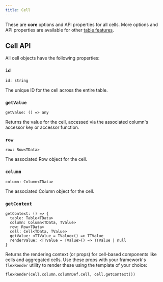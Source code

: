 ```yaml
---
title: Cell
---
```


These are **core** options and API properties for all cells. More options and API properties are available for other [table features](../../guide/features.md).

## Cell API

All cell objects have the following properties:

### `id`

```tsx
id: string
```

The unique ID for the cell across the entire table.

### `getValue`

```tsx
getValue: () => any
```

Returns the value for the cell, accessed via the associated column's accessor key or accessor function.

### `row`

```tsx
row: Row<TData>
```

The associated Row object for the cell.

### `column`

```tsx
column: Column<TData>
```

The associated Column object for the cell.

### `getContext`

```tsx
getContext: () => {
  table: Table<TData>
  column: Column<TData, TValue>
  row: Row<TData>
  cell: Cell<TData, TValue>
  getValue: <TTValue = TValue>() => TTValue
  renderValue: <TTValue = TValue>() => TTValue | null
}
```

Returns the rendering context (or props) for cell-based components like cells and aggregated cells. Use these props with your framework's `flexRender` utility to render these using the template of your choice:

```tsx
flexRender(cell.column.columnDef.cell, cell.getContext())
```
